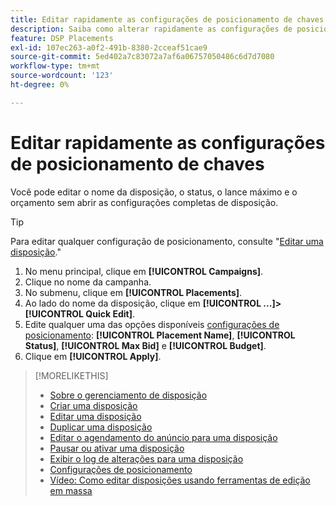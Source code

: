```yaml
---
title: Editar rapidamente as configurações de posicionamento de chaves
description: Saiba como alterar rapidamente as configurações de posicionamento das chaves.
feature: DSP Placements
exl-id: 107ec263-a0f2-491b-8380-2cceaf51cae9
source-git-commit: 5ed402a7c83072a7af6a06757050486c6d7d7080
workflow-type: tm+mt
source-wordcount: '123'
ht-degree: 0%

---
```


# Editar rapidamente as configurações de posicionamento de chaves

<!-- Some placements don't have this option. Clarify which placement types aren't eligible -- is it PG placements, or all placements using private inventory? And anything else? -->

Você pode editar o nome da disposição, o status, o lance máximo e o orçamento sem abrir as configurações completas de disposição.

>[!TIP]
>
> Para editar qualquer configuração de posicionamento, consulte &quot;[Editar uma disposição](/help/dsp/campaign-management/placements/placement-edit.md).&quot;

1. No menu principal, clique em **[!UICONTROL Campaigns]**.
1. Clique no nome da campanha.
1. No submenu, clique em **[!UICONTROL Placements]**.
1. Ao lado do nome da disposição, clique em  **[!UICONTROL ...]>[!UICONTROL Quick Edit]**.
1. Edite qualquer uma das opções disponíveis [configurações de posicionamento](placement-settings.md):  **[!UICONTROL Placement Name]**, **[!UICONTROL Status]**, **[!UICONTROL Max Bid]** e **[!UICONTROL Budget]**.
1. Clique em **[!UICONTROL Apply]**.

>[!MORELIKETHIS]
>
>* [Sobre o gerenciamento de disposição](placement-about.md)
>* [Criar uma disposição](placement-create.md)
>* [Editar uma disposição](placement-edit.md)
>* [Duplicar uma disposição](placement-duplicate.md)
>* [Editar o agendamento do anúncio para uma disposição](placement-edit-ad-schedule.md)
>* [Pausar ou ativar uma disposição](placement-pause-activate.md)
>* [Exibir o log de alterações para uma disposição](placement-change-log.md)
>* [Configurações de posicionamento](placement-settings.md)
>* [Vídeo: Como editar disposições usando ferramentas de edição em massa](https://experienceleague.adobe.com/docs/advertising-cloud-learn/tutorials/dsp/bulk-edit-placement-tools.html)

